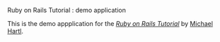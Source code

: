 Ruby on Rails Tutorial : demo application

This is the demo appplication for the
[*Ruby on Rails Tutorial*](http://railstutorial.jp/)
by [Michael Hartl](http://michaelhartl.com/).
